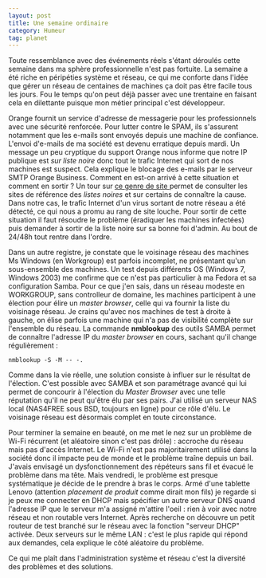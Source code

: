```yaml
---
layout: post
title: Une semaine ordinaire
category: Humeur
tag: planet
---
```


Toute ressemblance avec des événements réels s'étant déroulés cette semaine
dans ma sphère professionnelle n'est pas fortuite.<!-- more --> La semaine a été riche en
péripéties système et réseau, ce qui me conforte dans l'idée que gérer un
réseau de centaines de machines ça doit pas être facile tous les jours. Fou le
temps qu'on peut déjà passer avec une trentaine en faisant cela en dilettante
puisque mon métier principal c'est développeur.

Orange fournit un service d'adresse de messagerie pour les professionnels avec
une sécurité renforcée. Pour lutter contre le SPAM, ils s'assurent notamment
que les e-mails sont envoyés depuis une machine de confiance. L'envoi d'e-mails
de ma société est devenu erratique depuis mardi. Un message un peu cryptique du
support Orange nous informe que notre IP publique est *sur liste noire* donc
tout le trafic Internet qui sort de nos machines est suspect. Cela explique le
blocage des e-mails par le serveur SMTP Orange Business. Comment en est-on
arrivé à cette situation et comment en sortir ? Un tour sur [ce genre de site
]( http://whatismyipaddress.com/blacklist-check) permet de consulter les sites
de référence des *listes noires* et sur certains de connaître la cause. Dans
notre cas, le trafic Internet d'un virus sortant de notre réseau a été détecté,
ce qui nous a promu au rang de site louche. Pour sortir de cette situation il
faut résoudre le problème (éradiquer les machines infectées)  puis demander à
sortir de la liste noire sur sa bonne foi d'admin. Au bout de 24/48h tout
rentre dans l'ordre.  

Dans un autre registre, je constate que le voisinage réseau des machines Ms
Windows (en Workgroup) est parfois incomplet, ne présentant qu'un sous-ensemble
des machines. Un test depuis différents OS (Windows 7, Windows 2003) me
confirme que ce n'est pas particulier à ma Fedora et sa configuration Samba.
Pour ce que j'en sais, dans un réseau modeste en WORKGROUP, sans controlleur de
domaine, les machines participent à une élection pour élire un *master
browser*, celle qui va fournir la liste du voisinage réseau. Je crains qu'avec
nos machines de test à droite à gauche, on élise parfois une machine qui n'a
pas de visibilité complète sur l'ensemble du réseau. La commande **nmblookup**
des outils SAMBA permet de connaître l'adresse IP du *master browser* en cours,
sachant qu'il change régulièrement :

    nmblookup -S -M -- -.

Comme dans la vie réelle, une solution consiste à influer sur le résultat de
l'élection. C'est possible avec SAMBA et son paramétrage avancé qui lui permet
de concourir à l'élection du *Master Browser* avec une telle réputation qu'il
ne peut qu'être élu par ses pairs. J'ai utilisé un serveur NAS local (NAS4FREE
sous BSD, toujours en ligne) pour ce rôle d'élu. Le voisinage réseau est
désormais complet en toute circonstance.

Pour terminer la semaine en beauté, on me met le nez sur un problème de Wi-Fi
récurrent (et aléatoire sinon c'est pas drôle) : accroche du réseau mais pas
d'accès Internet. Le Wi-Fi n'est pas majoritairement utilisé dans la société
donc il impacte peu de monde et le problème traîne depuis un bail. J'avais
envisagé un dysfonctionnement des répéteurs sans fil et évacué le problème dans
ma tête. Mais vendredi, le problème est presque systématique je décide de le
prendre à bras le corps. Armé d'une tablette Lenovo (attention *placement de
produit* comme dirait mon fils) je regarde si je peux me connecter en DHCP mais
spécifier un autre serveur DNS quand l'adresse IP que le serveur m'a assigné
m'attire l'oeil : rien à voir avec notre réseau et non routable vers Internet.
Après recherche on découvre un petit routeur de test branché sur le réseau avec
la fonction "serveur DHCP" activée. Deux serveurs sur le même LAN : c'est le
plus rapide qui répond aux demandes, cela explique le côté aléatoire du
problème.

Ce qui me plaît dans l'administration système et réseau c'est la diversité des
problèmes et des solutions.
